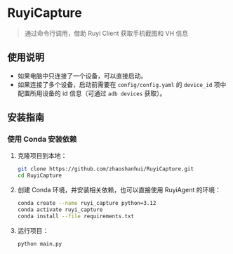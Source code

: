 # RuyiCapture
> 通过命令行调用，借助 Ruyi Client 获取手机截图和 VH 信息

## 使用说明
- 如果电脑中只连接了一个设备，可以直接启动。
- 如果连接了多个设备，启动前需要在 `config/config.yaml` 的 `device_id` 项中配置所用设备的 id 信息（可通过 `adb devices` 获取）。

## 安装指南

### 使用 Conda 安装依赖

1. 克隆项目到本地：

   ```bash
   git clone https://github.com/zhaoshanhui/RuyiCapture.git
   cd RuyiCapture
   ```

2. 创建 Conda 环境，并安装相关依赖，也可以直接使用 RuyiAgent 的环境：

   ```bash
   conda create --name ruyi_capture python=3.12
   conda activate ruyi_capture
   conda install --file requirements.txt
   ```

4. 运行项目：

   ```bash
   python main.py
   ```

